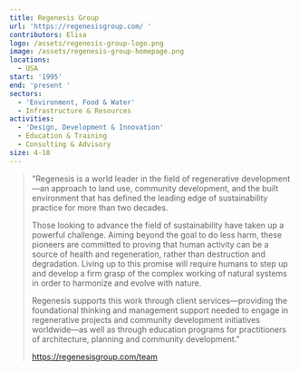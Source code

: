 ```yaml
---
title: Regenesis Group
url: 'https://regenesisgroup.com/ '
contributors: Elisa
logo: /assets/regenesis-group-logo.png
image: /assets/regenesis-group-homepage.png
locations:
  - USA
start: '1995'
end: 'present '
sectors:
  - 'Environment, Food & Water'
  - Infrastructure & Resources
activities:
  - 'Design, Development & Innovation'
  - Education & Training
  - Consulting & Advisory
size: 4-10
---
```

> "Regenesis is a world leader in the field of regenerative development—an approach to land use, community development, and the built environment that has defined the leading edge of sustainability practice for more than two decades.
> 
> Those looking to advance the field of sustainability have taken up a powerful challenge. Aiming beyond the goal to do less harm, these pioneers are committed to proving that human activity can be a source of health and regeneration, rather than destruction and degradation. Living up to this promise will require humans to step up and develop a firm grasp of the complex working of natural systems in order to harmonize and evolve with nature.
> 
> Regenesis supports this work through client services—providing the foundational thinking and management support needed to engage in regenerative projects and community development initiatives worldwide—as well as through education programs for practitioners of architecture, planning and community development."
> 
> https://regenesisgroup.com/team
